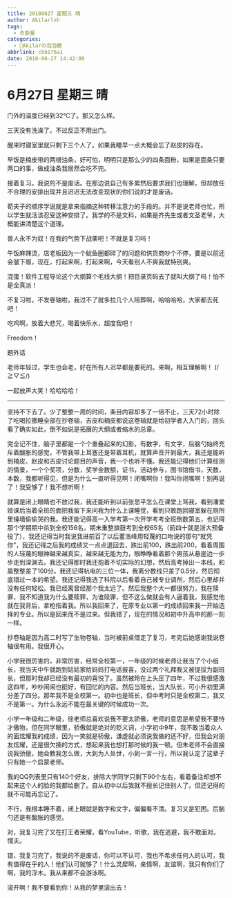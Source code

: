 ```yaml
---
title: 20180627 星期三 晴
author: Akilarlxh
tags:
  - 负能量
categories:
  - 🍬Akilarの泡泡糖
abbrlink: cbb176a1
date: 2018-06-27 14:42:00
---
```

# 6月27日 星期三 晴

门外的温度已经到32℃了。那又怎么样。

三天没有洗澡了。不过反正不用出门。

醒来时寝室里就只剩下三个人了。如果我睡早一点大概会忘了赵皮的存在。

早饭是楠皮带的两根油条，好可怕，明明只是那么少的四条面粉，如果是面条只要两口的事，做成油条我居然会吃不完。

接着复习。我说的不是废话。在那边说自己有多累然后要求我们也理解，但却放任不合理的安排出现并且迟迟无法改变现状的你们说的才是废话。

荀夫子的顺序学说就是拿来指摘这种转移注意力的手段的。并不是说老师也忙，所以学生就活该忍受这种安排了。我学的不是文科，如果是齐先生或者文圣老爷，大概能讲清楚这个道理。

兽人永不为奴！在我的气势下战栗吧！不就是复习吗！

午饭麻辣烫，店老板因为一个鱿鱼圈都碎了的问题和供货商吵个不停，要是以前还会皱下眉，现在，打起来啊，打起来啊，今天看别人不爽我就特别爽。

混蛋！软件工程导论这个大纲算个毛线大纲！把目录页码去了就叫大纲了吗！怕不是全真派！

不复习啦，不发卷轴啦，我过不了就多拉几个人陪葬啊，哈哈哈哈，大家都去死吧！

吃鸡啊，放着大悲咒，喝着快乐水，超度我吧！

Freedom！

题外话
 
老师年轻过，学生也会老，好在所有人迟早都是要死的。来啊，相互理解啊！
(/≧▽≦/)

一起放声大笑！哈哈哈哈！


---

坚持不下去了。少了整整一周的时间，条目内容却多了一倍不止，三天72小时除了吃喝拉撒睡全部在抄卷轴，吉皮和楠皮都说这卷轴就是给初学者入入门的，回头看了确实如此，倒不如说是拓展的大纲或者缩水的总章。

完全记不住，脑子里都是一个个重叠起来的幻影，有数字，有文字，后脑勺始终充斥着酸胀的感觉，不管我带上耳塞还是带着耳机，就算声音开到最大，我还是能听到楠皮、赵皮和吉皮讨论题目的声音，我一个也听不懂。我还能记得他们计算综测的情景，一个个奖项，分数，奖学金数额，证书，活动参与，图书馆借书，天数，本数，我都听得见，但是为什么一直听得见啊！闭嘴啊你！我叫你闭嘴啊！别再说了！我受够了！我不想听啊！

就算是闭上眼睛也不放过我，我还能听到以前张思平怎么在课堂上骂我，看到潘爱娅课后当着全班的面把我留下来问我为什么上课睡觉，看到只敢跑回寝室躲在厕所里锤墙偷偷哭的我。我还能记得高一入学考第一次开学考考全班倒数第五，也记得那个学期期中杀到全校156名，期末重整旗鼓考到全校65名（前四十就是浙大预备役了），我还记得当时我说我进前百了以后董浩峰用轻蔑的口吻说的那句“就凭你”，我还记得之后我的成绩又一点点退回去，跌出前100，跌出前200，看着周围的人轻蔑的眼神越来越真实，越来越无能为力，眼睁睁看着那个男孩从悬崖边一步步走到深渊去。我还记得那时我还抱着不切实际的幻想，然后高考掉出一本线，和晨整整差了100分。我还记得杭电的三位一体，我离分数线只差了0.5分，然后彻底错过一本的希望。我还记得我选了科院以后看着自己被专业调剂，然后心里却并没有任何轻松。我已经离曾经那个我太远了。然后我整个大一都很努力，我在赎罪，我不知道我为什么要赎罪，为谁赎罪，但不这么做就会有人逼着我，我感觉他就在我背后，拿枪指着我。所以我回来了，在原专业以第一的成绩回来我一开始选择的专业。所以是回来而不是过来。但我错了，现在的情况和初中升高中的那一刻一样。

抄卷轴是因为高二时写了生物卷轴，当时被前桌借走了复习，考完后她感谢我说卷轴很有用。我很开心。

小学我很厉害的，非常厉害，经常全校第一，一年级的时候老师让我当了个小组长，我当天中午就跑到姑姑家给妈妈打电话报喜，没过两个礼拜我又被提拔为副班长，但那时我却已经没有最初的喜悦了。虽然被玲在上头压了四年，不过我很感激这四年，吵吵闹闹也挺好，有回忆的内容。然后当班长，当大队长，可小升初里满分差了四分。那年我不是全校第一。初中也是班长，但中考时只是全校第二，我又不是第一。为什么永远不能在最关键的时候成功一次。

小学一年级和二年级，徐老师总喜欢说我不要太骄傲，老师的意思是希望我不要恃才傲物，但在同学眼里，骄傲就是绝对的贬义词，小学初中9年，我不敢当着众人的面炫耀我的成绩，因为一笑就是骄傲，谦虚就必须说我做的还不好，但我会对朋友炫耀，还是很欠揍的方式，想起来我也想打那时候的我一顿。但朱老师不会直接说我骄傲，她会教我怎么做，大到为人处世，小到一言一行，所以我认定了这辈子只有她一个启蒙老师。

我的QQ列表里只有140个好友，排除大学同学只剩下90个左右，看着备注却想不起来这个人的脸的我都给删了。自从初中以后我就不擅长记住别人了。但还记得的就不可能再忘记了。

不行，我根本睡不着，闭上眼就是数字和文字，偏偏看不清。复习又是犯困。后脑勺还是有酸胀的感觉。

对，我复习完了又在打王者荣耀，看YouTube，听歌，我在逃避，我不敢面对。懦夫。

错，我复习完了，我说的不是废话，你可以不认可，我也不希求任何人的认可，我有值得在乎的人！他们认可就够了！什么灵犀啊，亲情啊，友谊啊，我只有你们了啊，我的浮木。我从来都不会游泳啊。

滚开啊！我不要看到你！从我的梦里滚出去！